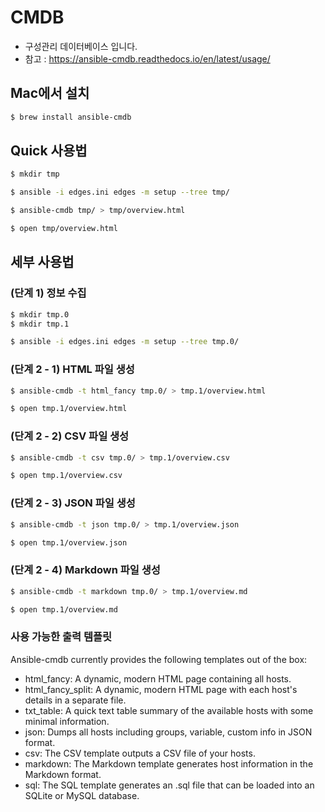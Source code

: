 # CMDB 

- 구성관리 데이터베이스 입니다.
- 참고 : https://ansible-cmdb.readthedocs.io/en/latest/usage/

## Mac에서 설치

```bash
$ brew install ansible-cmdb
```

## Quick 사용법


```bash
$ mkdir tmp

$ ansible -i edges.ini edges -m setup --tree tmp/

$ ansible-cmdb tmp/ > tmp/overview.html    

$ open tmp/overview.html
```


## 세부 사용법


### (단계 1) 정보 수집

```bash
$ mkdir tmp.0
$ mkdir tmp.1

$ ansible -i edges.ini edges -m setup --tree tmp.0/
```


### (단계 2 - 1) HTML 파일 생성

```bash
$ ansible-cmdb -t html_fancy tmp.0/ > tmp.1/overview.html    

$ open tmp.1/overview.html
```

### (단계 2 - 2) CSV 파일 생성

```bash
$ ansible-cmdb -t csv tmp.0/ > tmp.1/overview.csv    

$ open tmp.1/overview.csv
```

### (단계 2 - 3) JSON 파일 생성

```bash
$ ansible-cmdb -t json tmp.0/ > tmp.1/overview.json    

$ open tmp.1/overview.json
```


### (단계 2 - 4) Markdown 파일 생성

```bash
$ ansible-cmdb -t markdown tmp.0/ > tmp.1/overview.md    

$ open tmp.1/overview.md
```

### 사용 가능한 출력 템플릿

Ansible-cmdb currently provides the following templates out of the box:

- html_fancy: A dynamic, modern HTML page containing all hosts.
- html_fancy_split: A dynamic, modern HTML page with each host's details in a separate file.
- txt_table: A quick text table summary of the available hosts with some minimal information.
- json: Dumps all hosts including groups, variable, custom info in JSON format.
- csv: The CSV template outputs a CSV file of your hosts.
- markdown: The Markdown template generates host information in the Markdown format.
- sql: The SQL template generates an .sql file that can be loaded into an SQLite or MySQL database.